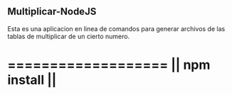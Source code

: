 

## Multiplicar-NodeJS

Esta es una aplicacion en linea de comandos para generar archivos de las tablas de multiplicar de un cierto numero.

===================
||  npm install  ||
===================